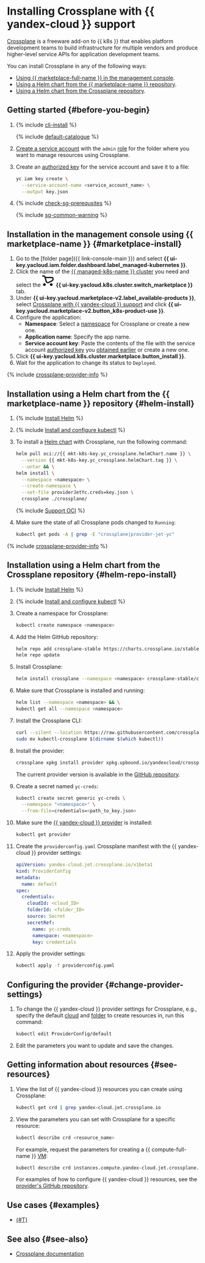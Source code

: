 # Installing Crossplane with {{ yandex-cloud }} support

[Crossplane](https://crossplane.io/) is a freeware add-on to {{ k8s }} that enables platform development teams to build infrastructure for multiple vendors and produce higher-level service APIs for application development teams.

You can install Crossplane in any of the following ways:
* [Using {{ marketplace-full-name }} in the management console](#marketplace-install).
* [Using a Helm chart from the {{ marketplace-name }} repository](#helm-install).
* [Using a Helm chart from the Crossplane repository](#helm-repo-install).

## Getting started {#before-you-begin}

1. {% include [cli-install](../../../_includes/cli-install.md) %}

   {% include [default-catalogue](../../../_includes/default-catalogue.md) %}

1. [Create a service account](../../../iam/operations/sa/create.md) with the `admin` [role](../../../iam/concepts/access-control/roles.md) for the folder where you want to manage resources using Crossplane.
1. Create an [authorized key](../../../iam/concepts/authorization/key.md) for the service account and save it to a file:

   ```bash
   yc iam key create \
     --service-account-name <service_account_name> \
     --output key.json
   ```

1. {% include [check-sg-prerequsites](../../../_includes/managed-kubernetes/security-groups/check-sg-prerequsites-lvl3.md) %}

    {% include [sg-common-warning](../../../_includes/managed-kubernetes/security-groups/sg-common-warning.md) %}

## Installation in the management console using {{ marketplace-name }} {#marketplace-install}

1. Go to the [folder page]({{ link-console-main }}) and select **{{ ui-key.yacloud.iam.folder.dashboard.label_managed-kubernetes }}**.
1. Click the name of the [{{ managed-k8s-name }} cluster](../../concepts/index.md#kubernetes-cluster) you need and select the ![image](../../../_assets/console-icons/shopping-cart.svg) **{{ ui-key.yacloud.k8s.cluster.switch_marketplace }}** tab.
1. Under **{{ ui-key.yacloud.marketplace-v2.label_available-products }}**, select [Crossplane with {{ yandex-cloud }} support](/marketplace/products/yc/crossplane) and click **{{ ui-key.yacloud.marketplace-v2.button_k8s-product-use }}**.
1. Configure the application:
   * **Namespace**: Select a [namespace](../../concepts/index.md#namespace) for Crossplane or create a new one.
   * **Application name**: Specify the app name.
   * **Service account key**: Paste the contents of the file with the service account [authorized key](../../../iam/concepts/authorization/key.md) you [obtained earlier](#before-you-begin) or create a new one.
1. Click **{{ ui-key.yacloud.k8s.cluster.marketplace.button_install }}**.
1. Wait for the application to change its status to `Deployed`.

{% include [crossplane-provider-info](../../../_includes/managed-kubernetes/crossplane-provider-info.md) %}

## Installation using a Helm chart from the {{ marketplace-name }} repository {#helm-install}

1. {% include [Install Helm](../../../_includes/managed-kubernetes/helm-install.md) %}
1. {% include [Install and configure kubectl](../../../_includes/managed-kubernetes/kubectl-install.md) %}
1. To install a [Helm chart](https://helm.sh/docs/topics/charts/) with Crossplane, run the following command:

   ```bash
   helm pull oci://{{ mkt-k8s-key.yc_crossplane.helmChart.name }} \
     --version {{ mkt-k8s-key.yc_crossplane.helmChart.tag }} \
     --untar && \
   helm install \
     --namespace <namespace> \
     --create-namespace \
     --set-file providerJetYc.creds=key.json \
     crossplane ./crossplane/
   ```

   {% include [Support OCI](../../../_includes/managed-kubernetes/note-helm-experimental-oci.md) %}

1. Make sure the state of all Crossplane pods changed to `Running`:

   ```bash
   kubectl get pods -A | grep -E "crossplane|provider-jet-yc"
   ```

{% include [crossplane-provider-info](../../../_includes/managed-kubernetes/crossplane-provider-info.md) %}

## Installation using a Helm chart from the Crossplane repository {#helm-repo-install}

1. {% include [Install Helm](../../../_includes/managed-kubernetes/helm-install.md) %}
1. {% include [Install and configure kubectl](../../../_includes/managed-kubernetes/kubectl-install.md) %}
1. Create a namespace for Crossplane:

   ```bash
   kubectl create namespace <namespace>
   ```

1. Add the Helm GitHub repository:

   ```bash
   helm repo add crossplane-stable https://charts.crossplane.io/stable && \
   helm repo update
   ```

1. Install Crossplane:

   ```bash
   helm install crossplane --namespace <namespace> crossplane-stable/crossplane
   ```

1. Make sure that Crossplane is installed and running:

   ```bash
   helm list --namespace <namespace> && \
   kubectl get all --namespace <namespace>
   ```

1. Install the Crossplane CLI:

   ```bash
   curl --silent --location https://raw.githubusercontent.com/crossplane/crossplane/master/install.sh | sh && \
   sudo mv kubectl-crossplane $(dirname $(which kubectl))
   ```

1. Install the provider:

   ```bash
   crossplane xpkg install provider xpkg.upbound.io/yandexcloud/crossplane-provider-yc:v0.5.1
   ```
   
   The current provider version is available in the [GitHub repository](https://github.com/yandex-cloud/crossplane-provider-yc).

1. Create a secret named `yc-creds`:

   ```bash
   kubectl create secret generic yc-creds \
     --namespace "<namespace>" \
     --from-file=credentials=<path_to_key.json>
   ```

1. Make sure the [{{ yandex-cloud }} provider](https://github.com/yandex-cloud/crossplane-provider-yc/tree/main) is installed:
   
   ```bash
   kubectl get provider
   ```

1. Create the `providerconfig.yaml` Crossplane manifest with the {{ yandex-cloud }} provider settings:

   ```yaml
   apiVersion: yandex-cloud.jet.crossplane.io/v1beta1
   kind: ProviderConfig
   metadata:
     name: default
   spec:
     credentials:
       cloudId: <cloud_ID>
       folderId: <folder_ID>
       source: Secret
       secretRef:
         name: yc-creds
         namespace: <namespace>
         key: credentials
   ```

1. Apply the provider settings:

   ```bash
   kubectl apply -f providerconfig.yaml
   ```

## Configuring the provider {#change-provider-settings}

1. To change the {{ yandex-cloud }} provider settings for Crossplane, e.g., specify the default [cloud](../../../resource-manager/concepts/resources-hierarchy.md#cloud) and [folder](../../../resource-manager/concepts/resources-hierarchy.md#folder) to create resources in, run this command:

   ```bash
   kubectl edit ProviderConfig/default
   ```

1. Edit the parameters you want to update and save the changes.

## Getting information about resources {#see-resources}

1. View the list of {{ yandex-cloud }} resources you can create using Crossplane:

   ```bash
   kubectl get crd | grep yandex-cloud.jet.crossplane.io
   ```

1. View the parameters you can set with Crossplane for a specific resource:
   
   ```bash
   kubectl describe crd <resource_name>
   ```

   For example, request the parameters for creating a {{ compute-full-name }} [VM](../../../compute/concepts/vm.md):

   ```bash
   kubectl describe crd instances.compute.yandex-cloud.jet.crossplane.io
   ```

   For examples of how to configure {{ yandex-cloud }} resources, see the [provider's GitHub repository](https://github.com/yandex-cloud/crossplane-provider-yc/tree/main/examples).

## Use cases {#examples}

* [{#T}](../../tutorials/marketplace/crossplane.md)

## See also {#see-also}

* [Crossplane documentation](https://docs.crossplane.io/)
